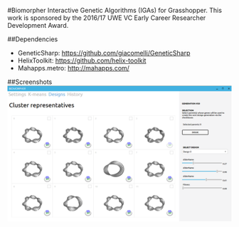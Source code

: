 #Biomorpher
Interactive Genetic Algorithms (IGAs) for Grasshopper.
This work is sponsored by the 2016/17 UWE VC Early Career Researcher Development Award.

##Dependencies
* GeneticSharp:  https://github.com/giacomelli/GeneticSharp
* HelixToolkit:  https://github.com/helix-toolkit
* Mahapps.metro: http://mahapps.com/

##Screenshots
![Screenshot](biomorpher.png?raw=true "Screenshot")
